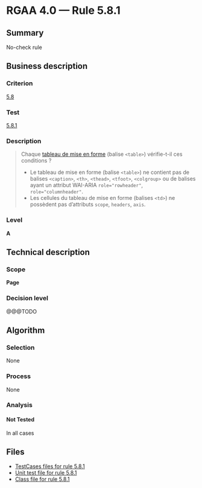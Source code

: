 # RGAA 4.0 — Rule 5.8.1

## Summary

No-check rule

## Business description

### Criterion

[5.8](https://www.numerique.gouv.fr/publications/rgaa-accessibilite/methode/criteres/#crit-5-8)

### Test

[5.8.1](https://www.numerique.gouv.fr/publications/rgaa-accessibilite/methode/criteres/#test-5-8-1)

### Description

> Chaque [tableau de mise en forme](https://www.numerique.gouv.fr/publications/rgaa-accessibilite/methode/glossaire/#tableau-de-mise-en-forme) (balise `<table>`) vérifie-t-il ces conditions ?
> 
> * Le tableau de mise en forme (balise `<table>`) ne contient pas de balises `<caption>`, `<th>`, `<thead>`, `<tfoot>`, `<colgroup>` ou de balises ayant un attribut WAI-ARIA `role="rowheader"`, `role="columnheader"`.
> * Les cellules du tableau de mise en forme (balises `<td>`) ne possèdent pas d’attributs `scope`, `headers`, `axis`.

### Level

**A**


## Technical description

### Scope

**Page**

### Decision level

@@@TODO


## Algorithm

### Selection

None

### Process

None

### Analysis

#### Not Tested

In all cases


## Files

- [TestCases files for rule 5.8.1](https://gitlab.com/asqatasun/Asqatasun/-/tree/v5/rules/rules-rgaa4.0/src/test/resources/testcases/rgaa40/Rgaa40Rule050801/)
- [Unit test file for rule 5.8.1](https://gitlab.com/asqatasun/Asqatasun/-/blob/v5/rules/rules-rgaa4.0/src/test/java/org/asqatasun/rules/rgaa40/Rgaa40Rule050801Test.java)
- [Class file for rule 5.8.1](https://gitlab.com/asqatasun/Asqatasun/-/blob/v5/rules/rules-rgaa4.0/src/main/java/org/asqatasun/rules/rgaa40/Rgaa40Rule050801.java)


